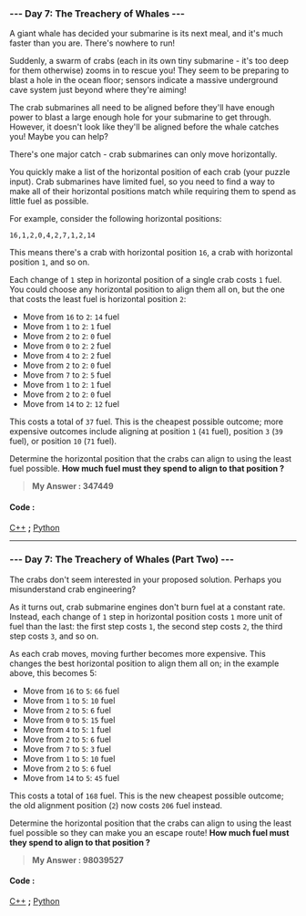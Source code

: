 
### **--- Day 7: The Treachery of Whales ---**

A giant whale has decided your submarine is its next meal, and it's much faster than you are. There's nowhere to run!

Suddenly, a swarm of crabs (each in its own tiny submarine - it's too deep for them otherwise) zooms in to rescue you! They seem to be preparing to blast a hole in the ocean floor; sensors indicate a massive underground cave system just beyond where they're aiming!

The crab submarines all need to be aligned before they'll have enough power to blast a large enough hole for your submarine to get through. However, it doesn't look like they'll be aligned before the whale catches you! Maybe you can help?

There's one major catch - crab submarines can only move horizontally.

You quickly make a list of the horizontal position of each crab (your puzzle input). Crab submarines have limited fuel, so you need to find a way to make all of their horizontal positions match while requiring them to spend as little fuel as possible.

For example, consider the following horizontal positions:

```16,1,2,0,4,2,7,1,2,14```

This means there's a crab with horizontal position ```16```, a crab with horizontal position ```1```, and so on.

Each change of ```1``` step in horizontal position of a single crab costs ```1``` fuel. You could choose any horizontal position to align them all on, but the one that costs the least fuel is horizontal position ```2```:

* Move from ```16``` to ```2```: ```14``` fuel
* Move from ```1``` to ```2```: ```1``` fuel
* Move from ```2``` to ```2```: ```0``` fuel
* Move from ```0``` to ```2```: ```2``` fuel
* Move from ```4``` to ```2```: ```2``` fuel
* Move from ```2``` to ```2```: ```0``` fuel
* Move from ```7``` to ```2```: ```5``` fuel
* Move from ```1``` to ```2```: ```1``` fuel
* Move from ```2``` to ```2```: ```0``` fuel
* Move from ```14``` to ```2```: ```12``` fuel

This costs a total of ```37``` fuel. This is the cheapest possible outcome; more expensive outcomes include aligning at position ```1``` (```41``` fuel), position ```3``` (```39``` fuel), or position ```10``` (```71``` fuel).

Determine the horizontal position that the crabs can align to using the least fuel possible. **How much fuel must they spend to align to that position ?**

> **My Answer : 347449**

#### Code :
[C++](https://github.com/Kabiirk/advent-of-code-2021-entries/blob/main/Day07/Day07.cpp) **;** [Python](https://github.com/Kabiirk/advent-of-code-2021-entries/blob/main/Day07/Day07.py)
 
------
 
### **--- Day 7: The Treachery of Whales (Part Two) ---**

The crabs don't seem interested in your proposed solution. Perhaps you misunderstand crab engineering?

As it turns out, crab submarine engines don't burn fuel at a constant rate. Instead, each change of ```1``` step in horizontal position costs ```1``` more unit of fuel than the last: the first step costs ```1```, the second step costs ```2```, the third step costs ```3```, and so on.

As each crab moves, moving further becomes more expensive. This changes the best horizontal position to align them all on; in the example above, this becomes 5:

* Move from ```16``` to ```5```: ```66``` fuel
* Move from ```1``` to ```5```: ```10``` fuel
* Move from ```2``` to ```5```: ```6``` fuel
* Move from ```0``` to ```5```: ```15``` fuel
* Move from ```4``` to ```5```: ```1``` fuel
* Move from ```2``` to ```5```: ```6``` fuel
* Move from ```7``` to ```5```: ```3``` fuel
* Move from ```1``` to ```5```: ```10``` fuel
* Move from ```2``` to ```5```: ```6``` fuel
* Move from ```14``` to ```5```: ```45``` fuel

This costs a total of ```168``` fuel. This is the new cheapest possible outcome; the old alignment position (```2```) now costs ```206``` fuel instead.

Determine the horizontal position that the crabs can align to using the least fuel possible so they can make you an escape route! **How much fuel must they spend to align to that position ?**

> **My Answer : 98039527**

#### Code :
[C++](https://github.com/Kabiirk/advent-of-code-2021-entries/blob/main/Day07/Day07.cpp) **;** [Python](https://github.com/Kabiirk/advent-of-code-2021-entries/blob/main/Day07/Day07.py)
